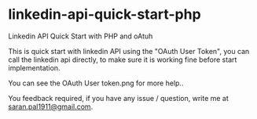 linkedin-api-quick-start-php
============================

Linkedin API Quick Start with PHP and oAtuh

This is quick start with linkedin API using the "OAuth User Token", you can call the linkedin api directly, to make sure it is working fine before start implementation.

You can see the OAuth User token.png for more help..


You feedback required, if you have any issue / question, write me at saran.pal1911@gmail.com.


